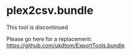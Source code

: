 plex2csv.bundle
===============

This tool is discontinued

Please go here for a replacement:
https://github.com/ukdtom/ExportTools.bundle
